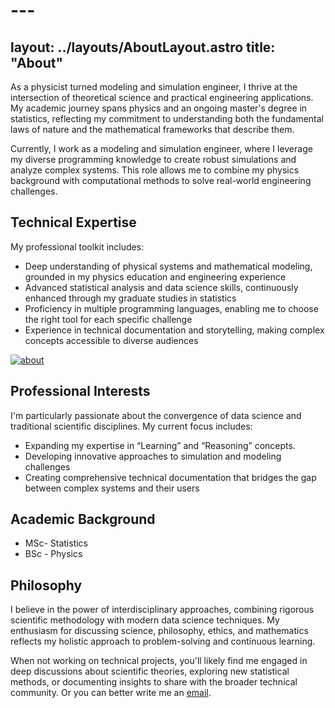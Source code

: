# ---
layout: ../layouts/AboutLayout.astro
title: "About"
---
As a physicist turned modeling and simulation engineer, I thrive at the intersection of theoretical science and practical engineering applications. My academic journey spans physics and an ongoing master's degree in statistics, reflecting my commitment to understanding both the fundamental laws of nature and the mathematical frameworks that describe them.

Currently, I work as a modeling and simulation engineer, where I leverage my diverse programming knowledge to create robust simulations and analyze complex systems. This role allows me to combine my physics background with computational methods to solve real-world engineering challenges.

## Technical Expertise

My professional toolkit includes:
* Deep understanding of physical systems and mathematical modeling, grounded in my physics education and engineering experience
* Advanced statistical analysis and data science skills, continuously enhanced through my graduate studies in statistics
* Proficiency in multiple programming languages, enabling me to choose the right tool for each specific challenge
* Experience in technical documentation and storytelling, making complex concepts accessible to diverse audiences


<a href="https://imgbb.com/"><img src="https://i.ibb.co/sFDwss3/about.png" alt="about" border="0"></a>
## Professional Interests

I'm particularly passionate about the convergence of data science and traditional scientific disciplines. My current focus includes:
* Expanding my expertise in “Learning” and “Reasoning” concepts.
* Developing innovative approaches to simulation and modeling challenges
* Creating comprehensive technical documentation that bridges the gap between complex systems and their users

## Academic Background
* MSc- Statistics
* BSc - Physics

## Philosophy
I believe in the power of interdisciplinary approaches, combining rigorous scientific methodology with modern data science techniques. My enthusiasm for discussing science, philosophy, ethics, and mathematics reflects my holistic approach to problem-solving and continuous learning.

When not working on technical projects, you'll likely find me engaged in deep discussions about scientific theories, exploring new statistical methods, or documenting insights to share with the broader technical community.
Or you can better write me an [email](mailto:statnormaldev@gmail.com).
